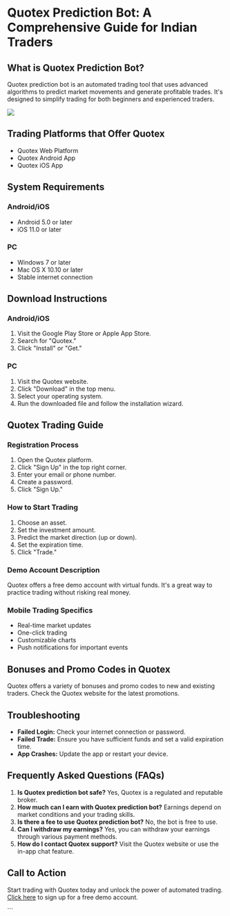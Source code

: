 # Quotex Prediction Bot: A Comprehensive Guide for Indian Traders

## What is Quotex Prediction Bot?

Quotex prediction bot is an automated trading tool that uses advanced
algorithms to predict market movements and generate profitable trades.
It\'s designed to simplify trading for both beginners and experienced
traders.

[![](https://static.quotex.io/files/4_en/300_250.jpg)](https://traff.sbs/brokerqxlid)

## Trading Platforms that Offer Quotex

-   Quotex Web Platform
-   Quotex Android App
-   Quotex iOS App

## System Requirements

### Android/iOS

-   Android 5.0 or later
-   iOS 11.0 or later

### PC

-   Windows 7 or later
-   Mac OS X 10.10 or later
-   Stable internet connection

## Download Instructions

### Android/iOS

1.  Visit the Google Play Store or Apple App Store.
2.  Search for "Quotex."
3.  Click "Install" or "Get."

### PC

1.  Visit the Quotex website.
2.  Click "Download" in the top menu.
3.  Select your operating system.
4.  Run the downloaded file and follow the installation wizard.

## Quotex Trading Guide

### Registration Process

1.  Open the Quotex platform.
2.  Click "Sign Up" in the top right corner.
3.  Enter your email or phone number.
4.  Create a password.
5.  Click "Sign Up."

### How to Start Trading

1.  Choose an asset.
2.  Set the investment amount.
3.  Predict the market direction (up or down).
4.  Set the expiration time.
5.  Click "Trade."

### Demo Account Description

Quotex offers a free demo account with virtual funds. It\'s a great way
to practice trading without risking real money.

### Mobile Trading Specifics

-   Real-time market updates
-   One-click trading
-   Customizable charts
-   Push notifications for important events

## Bonuses and Promo Codes in Quotex

Quotex offers a variety of bonuses and promo codes to new and existing
traders. Check the Quotex website for the latest promotions.

## Troubleshooting

-   **Failed Login:** Check your internet connection or password.
-   **Failed Trade:** Ensure you have sufficient funds and set a valid
    expiration time.
-   **App Crashes:** Update the app or restart your device.

## Frequently Asked Questions (FAQs)

1.  **Is Quotex prediction bot safe?** Yes, Quotex is a regulated and
    reputable broker.
2.  **How much can I earn with Quotex prediction bot?** Earnings depend
    on market conditions and your trading skills.
3.  **Is there a fee to use Quotex prediction bot?** No, the bot is free
    to use.
4.  **Can I withdraw my earnings?** Yes, you can withdraw your earnings
    through various payment methods.
5.  **How do I contact Quotex support?** Visit the Quotex website or use
    the in-app chat feature.

## Call to Action

Start trading with Quotex today and unlock the power of automated
trading. [Click here](\%22https://traff.sbs/brokerqxlid\%22) to sign up
for a free demo account.

\`\`\`

